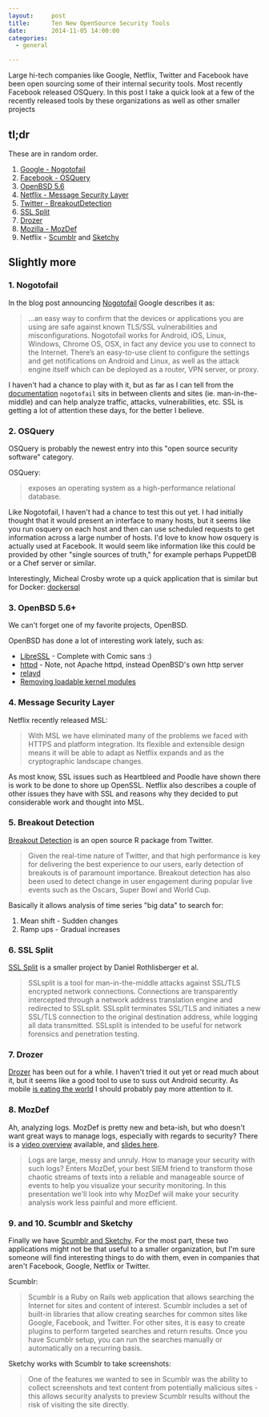 ```yaml
---
layout:     post
title:      Ten New OpenSource Security Tools
date:       2014-11-05 14:00:00
categories:
  - general

---
```


Large hi-tech companies like Google, Netflix, Twitter and Facebook have been open sourcing some of their internal security tools. Most recently Facebook released OSQuery. In this post I take a quick look at a few of the recently released tools by these organizations as well as other smaller projects

<!-- more -->

## tl;dr

These are in random order.

1. [Google - Nogotofail](https://github.com/google/nogotofail)
2. [Facebook - OSQuery](https://github.com/facebook/osquery)
4. [OpenBSD 5.6](http://openbsd.org)
6. [Netflix - Message Security Layer](http://techblog.netflix.com/2014/10/message-security-layer-modern-take-on.html)
7. [Twitter - BreakoutDetection](https://github.com/twitter/BreakoutDetection)
8. [SSL Split](http://www.roe.ch/SSLsplit)
9. [Drozer](https://github.com/mwrlabs/drozer)
11. [Mozilla - MozDef](https://github.com/jeffbryner/MozDef)
12. Netflix - [Scumblr](https://github.com/Netflix/Scumblr) and [Sketchy](https://github.com/Netflix/sketchy)

## Slightly more

### 1. Nogotofail

In the blog post announcing [Nogotofail](http://googleonlinesecurity.blogspot.ca/2014/11/introducing-nogotofaila-network-traffic.html) Google describes it as:

>...an easy way to confirm that the devices or applications you are using are safe against known TLS/SSL vulnerabilities and misconfigurations. Nogotofail works for Android, iOS, Linux, Windows, Chrome OS, OSX, in fact any device you use to connect to the Internet. There’s an easy-to-use client to configure the settings and get notifications on Android and Linux, as well as the attack engine itself which can be deployed as a router, VPN server, or proxy.

I haven't had a chance to play with it, but as far as I can tell from the [documentation](https://github.com/google/nogotofail/blob/master/docs/getting_started.md) ```nogotofail``` sits in between clients and sites (ie. man-in-the-middle) and can help analyze traffic, attacks, vulnerabilities, etc. SSL is getting a lot of attention these days, for the better I believe.

### 2. OSQuery

OSQuery is probably the newest entry into this "open source security software" category.

OSQuery:

>exposes an operating system as a high-performance relational database.

Like Nogotofail, I haven't had a chance to test this out yet. I had initially thought that it would present an interface to many hosts, but it seems like you run osquery on each host and then can use scheduled requests to get information across a large number of hosts. I'd love to know how osquery is actually used at Facebook. It would seem like information like this could be provided by other "single sources of truth," for example perhaps PuppetDB or a Chef server or similar.

Interestingly, Micheal Crosby wrote up a quick application that is similar but for Docker: [dockersql](https://github.com/crosbymichael/dockersql)

### 3. OpenBSD 5.6+

We can't forget one of my favorite projects, OpenBSD.

OpenBSD has done a lot of interesting work lately, such as:

* [LibreSSL](http://www.libressl.org/) - Complete with Comic sans :)
* [httpd](http://www.openbsd.org/cgi-bin/man.cgi/OpenBSD-current/man8/httpd.8?query=httpd) - Note, not Apache httpd, instead OpenBSD's own http server
* [relayd](http://www.openbsd.org/cgi-bin/man.cgi/OpenBSD-current/man8/relayd.8?query=relayd)
* [Removing loadable kernel modules](http://www.openbsd.org/faq/current.html#20141013)

### 4. Message Security Layer

Netflix recently released MSL:

>With MSL we have eliminated many of the problems we faced with HTTPS and platform integration. Its flexible and extensible design means it will be able to adapt as Netflix expands and as the cryptographic landscape changes.

As most know, SSL issues such as Heartbleed and Poodle have shown there is work to be done to shore up OpenSSL. Netflix also describes a couple of other issues they have with SSL and reasons why they decided to put considerable work and thought into MSL.

### 5. Breakout Detection

[Breakout Detection](https://blog.twitter.com/2014/breakout-detection-in-the-wild) is an open source R package from Twitter.

>Given the real-time nature of Twitter, and that high performance is key for delivering the best experience to our users, early detection of breakouts is of paramount importance. Breakout detection has also been used to detect change in user engagement during popular live events such as the Oscars, Super Bowl and World Cup.

Basically it allows analysis of time series "big data" to search for:

1. Mean shift - Sudden changes
2. Ramp ups - Gradual increases

### 6. SSL Split

[SSL Split](http://www.roe.ch/SSLsplit) is a smaller project by Daniel Rothlisberger et al.

>SSLsplit is a tool for man-in-the-middle attacks against SSL/TLS encrypted network connections. Connections are transparently intercepted through a network address translation engine and redirected to SSLsplit. SSLsplit terminates SSL/TLS and initiates a new SSL/TLS connection to the original destination address, while logging all data transmitted. SSLsplit is intended to be useful for network forensics and penetration testing.

### 7. Drozer

[Drozer](https://github.com/mwrlabs/drozer) has been out for a while. I haven't tried it out yet or read much about it, but it seems like a good tool to use to suss out Android security. As mobile [is eating the world](http://ben-evans.com/benedictevans/2014/10/28/presentation-mobile-is-eating-the-world) I should probably pay more attention to it.

### 8. MozDef

Ah, analyzing logs. MozDef is pretty new and beta-ish, but who doesn't want great ways to manage logs, especially with regards to security? There is a [video overview](https://air.mozilla.org/intern-presentations-11/) available, and [slides here](http://anthony-verez.fr/mozdef/).

>Logs are large, messy and unruly. How to manage your security with such logs? Enters MozDef, your best SIEM friend to transform those chaotic streams of texts into a reliable and manageable source of events to help you visualize your security monitoring. In this presentation we'll look into why MozDef will make your security analysis work less painful and more efficient.

### 9. and 10. Scumblr and Sketchy

Finally we have [Scumblr and Sketchy](http://techblog.netflix.com/2014/08/announcing-scumblr-and-sketchy-search.html
). For the most part, these two applications might not be that useful to a smaller organization, but I'm sure someone will find interesting things to do with them, even in companies that aren't Facebook, Google, Netflix or Twitter.

Scumblr:

>Scumblr is a Ruby on Rails web application that allows searching the Internet for sites and content of interest. Scumblr includes a set of built-in libraries that allow creating searches for common sites like Google, Facebook, and Twitter. For other sites, it is easy to create plugins to perform targeted searches and return results. Once you have Scumblr setup, you can run the searches manually or automatically on a recurring basis.

Sketchy works with Scumblr to take screenshots:

>One of the features we wanted to see in Scumblr was the ability to collect screenshots and text content from potentially malicious sites - this allows security analysts to preview Scumblr results without the risk of visiting the site directly.
